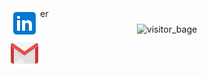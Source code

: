 <div class="banner" style="display: flex; flex-direction: column; position: relative;">
  <img src="./img/github_bg.png" alt="banner" id="banner" width="100%">
  <div class="social" style="display: flex; flex-direction: column; justify-content: space-between; z-index: 1; position: absolute;">
    <img src="./img/linkedIn.png" href="https://www.linkedin.com/in/harper-e-foley/" alt="linkedin" target="_blank"/>
    <img src="./img/gmail.png" href="mailto:harper.e.foley@gmail.com" alt="gmail" target="_blank"/>
  </div>
  <div class="visitors" style="text-align: center; margin: 0.5rem">
    <img src="https://visitor-badge.glitch.me/badge?page_id=hfoley2013&left_color=blue&right_color=lightgrey" alt="visitor_bage" width="10%"/>
  </div>
</div>

